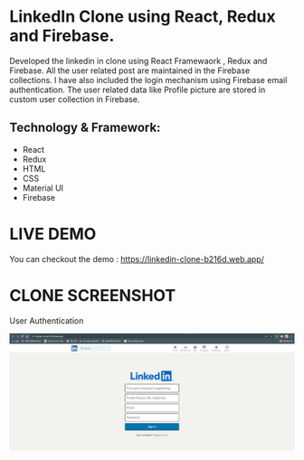 # LinkedIn Clone using React, Redux and Firebase.

Developed the linkedin in clone using React Framewaork , Redux and Firebase. All the user related post are maintained in the Firebase collections.
I have also included the login mechanism using Firebase email authentication. The user related data like Profile picture are stored in custom user collection in Firebase.

## Technology & Framework:
- React
- Redux
- HTML
- CSS
- Material UI
- Firebase

# LIVE DEMO

You can checkout the demo : https://linkedin-clone-b216d.web.app/

# CLONE SCREENSHOT

User Authentication

![](https://github.com/shubhamkhandelwal/linkedin-clone/blob/main/Github_asset/Login.jpg?raw=true)
